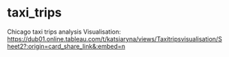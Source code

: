 # taxi_trips
Chicago taxi trips analysis
Visualisation: https://dub01.online.tableau.com/t/katsiaryna/views/Taxitripsvisualisation/Sheet2?:origin=card_share_link&:embed=n
